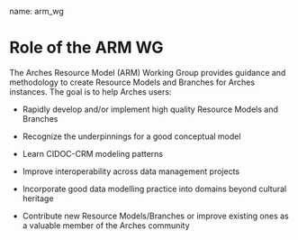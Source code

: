 name: arm_wg
# Role of the ARM WG

The Arches Resource Model (ARM) Working Group provides guidance and methodology to create Resource Models and Branches for Arches instances. The goal is to help Arches users:

* Rapidly develop and/or implement high quality Resource Models and Branches

- Recognize the underpinnings for a good conceptual model

- Learn CIDOC-CRM modeling patterns

* Improve interoperability across data management projects

* Incorporate good data modelling practice into domains beyond cultural heritage

* Contribute new Resource Models/Branches or improve existing ones as a valuable member of the Arches community
